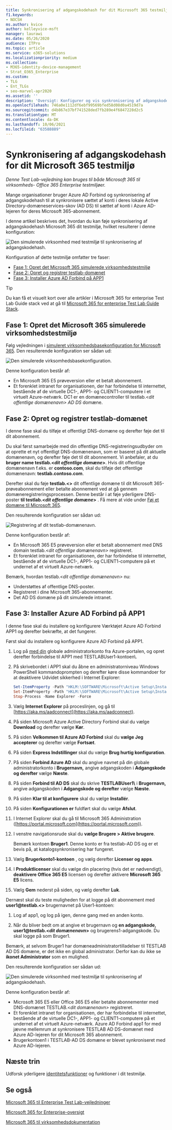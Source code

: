 ```yaml
---
title: Synkronisering af adgangskodehash for dit Microsoft 365 testmiljø
f1.keywords:
- NOCSH
ms.author: kvice
author: kelleyvice-msft
manager: laurawi
ms.date: 05/26/2020
audience: ITPro
ms.topic: article
ms.service: o365-solutions
ms.localizationpriority: medium
ms.collection:
- M365-identity-device-management
- Strat_O365_Enterprise
ms.custom:
- TLG
- Ent_TLGs
- seo-marvel-apr2020
ms.assetid: ''
description: 'Oversigt: Konfigurer og vis synkronisering af adgangskodehash og logon til dit Microsoft 365 testmiljø.'
ms.openlocfilehash: 746a0e1112df6ebf99569bfed58d08d0a4519d7a
ms.sourcegitcommit: d4b867e37bf741528ded7fb289e4f6847228d2c5
ms.translationtype: MT
ms.contentlocale: da-DK
ms.lasthandoff: 10/06/2021
ms.locfileid: "63588889"
---
```

# <a name="password-hash-synchronization-for-your-microsoft-365-test-environment"></a>Synkronisering af adgangskodehash for dit Microsoft 365 testmiljø

*Denne Test Lab-vejledning kan bruges til både Microsoft 365 til virksomheds- Office 365 Enterprise testmiljøer.*

Mange organisationer bruger Azure AD Forbind og synkronisering af adgangskodehash til at synkronisere sættet af konti i deres lokale Active Directory-domæneservices-skov (AD DS) til sættet af konti i Azure AD-lejeren for deres Microsoft 365-abonnement. 

I denne artikel beskrives det, hvordan du kan føje synkronisering af adgangskodehash Microsoft 365 dit testmiljø, hvilket resulterer i denne konfiguration:
  
![Den simulerede virksomhed med testmiljø til synkronisering af adgangskodehash.](../media/password-hash-sync-m365-ent-test-environment/Phase3.png)
  
Konfiguration af dette testmiljø omfatter tre faser:
- [Fase 1: Opret det Microsoft 365 simulerede virksomhedstestmiljø](#phase-1-create-the-microsoft-365-simulated-enterprise-test-environment)
- [Fase 2: Opret og registrer testlab-domænet](#phase-2-create-and-register-the-testlab-domain)
- [Fase 3: Installer Azure AD Forbind på APP1](#phase-3-install-azure-ad-connect-on-app1)
    
> [!TIP]
> Du kan få et visuelt kort over alle artikler i Microsoft 365 for enterprise Test Lab Guide stack ved at gå til [Microsoft 365 for enterprise Test Lab Guide Stack](../downloads/Microsoft365EnterpriseTLGStack.pdf).
  
## <a name="phase-1-create-the-microsoft-365-simulated-enterprise-test-environment"></a>Fase 1: Opret det Microsoft 365 simulerede virksomhedstestmiljø

Følg vejledningen i [simuleret virksomhedsbasekonfiguration for Microsoft 365](simulated-ent-base-configuration-microsoft-365-enterprise.md). Den resulterende konfiguration ser sådan ud:
  
![Den simulerede virksomhedsbasekonfiguration.](../media/password-hash-sync-m365-ent-test-environment/Phase1.png)
  
Denne konfiguration består af:
  
- En Microsoft 365 E5 prøveversion eller et betalt abonnement.
- Et forenklet intranet for organisationen, der har forbindelse til internettet, bestående af de virtuelle DC1-, APP1- og CLIENT1-computere i et virtuelt Azure-netværk. DC1 er en domænecontroller til testlab.<*dit offentlige domænenavn> AD DS* domæne.

## <a name="phase-2-create-and-register-the-testlab-domain"></a>Fase 2: Opret og registrer testlab-domænet

I denne fase skal du tilføje et offentligt DNS-domæne og derefter føje det til dit abonnement.

Du skal først samarbejde med din offentlige DNS-registreringsudbyder om at oprette et nyt offentligt DNS-domænenavn, som er baseret på dit aktuelle domænenavn, og derefter føje det til dit abonnement. Vi anbefaler, at du **bruger name testlab.<*dit offentlige domæne*>**. Hvis dit offentlige domænenavn f.eks. er **<span>contoso.com</span>**, skal du tilføje det offentlige domænenavn: **<span>testlab.contoso.com</span>**.
  
Derefter skal du føje **testlab.<>** dit offentlige domæne til dit Microsoft 365-prøveabonnement eller betalte abonnement ved at gå gennem domæneregistreringsprocessen. Denne består i at føje yderligere DNS-poster **til testlab.<*dit offentlige domæne*>** . Få mere at vide under [Føj et domæne til Microsoft 365](../admin/setup/add-domain.md).

Den resulterende konfiguration ser sådan ud:
  
![Registrering af dit testlab-domænenavn.](../media/password-hash-sync-m365-ent-test-environment/Phase2.png)
  
Denne konfiguration består af:

- En Microsoft 365 E5 prøveversion eller et betalt abonnement med DNS domain testlab.<*dit offentlige domænenavn>* registreret.
- Et forenklet intranet for organisationen, der har forbindelse til internettet, bestående af de virtuelle DC1-, APP1- og CLIENT1-computere på et undernet af et virtuelt Azure-netværk.

Bemærk, hvordan testlab.<*dit offentlige domænenavn>* nu:

- Understøttes af offentlige DNS-poster.
- Registreret i dine Microsoft 365-abonnementer.
- Det AD DS domæne på dit simulerede intranet.
     
## <a name="phase-3-install-azure-ad-connect-on-app1"></a>Fase 3: Installer Azure AD Forbind på APP1

I denne fase skal du installere og konfigurere Værktøjet Azure AD Forbind APP1 og derefter bekræfte, at det fungerer.
  
Først skal du installere og konfigurere Azure AD Forbind på APP1.

1. Log på [med din](https://portal.azure.com) globale administratorkonto fra Azure-portalen, og opret derefter forbindelse til APP1 med TESTLABUser1-kontoen\\.
    
2. På skrivebordet i APP1 skal du åbne en administratorniveau Windows PowerShell kommandoprompten og derefter køre disse kommandoer for at deaktivere Udvidet sikkerhed i Internet Explorer:
    
   ```powershell
   Set-ItemProperty -Path "HKLM:\SOFTWARE\Microsoft\Active Setup\Installed Components\{A509B1A7-37EF-4b3f-8CFC-4F3A74704073}" -Name "IsInstalled" -Value 0
   Set-ItemProperty -Path "HKLM:\SOFTWARE\Microsoft\Active Setup\Installed Components\{A509B1A8-37EF-4b3f-8CFC-4F3A74704073}" -Name "IsInstalled" -Value 0
   Stop-Process -Name Explorer -Force
   ```

3. Vælg **Internet Explorer** på proceslinjen, og gå til [https://aka.ms/aadconnect](https://aka.ms/aadconnect).
    
4. På siden Microsoft Azure Active Directory Forbind skal du vælge **Download** og derefter vælge **Kør**.
    
5. På siden **Velkommen til Azure AD Forbind** skal du **vælge Jeg accepterer** og derefter vælge **Fortsæt**.
    
6. På siden **Express Indstillinger** skal du vælge **Brug hurtig konfiguration**.
    
7. På siden **Forbind Azure AD** skal du angive navnet på din globale administratorkonto i **Brugernavn,** angive adgangskoden i **Adgangskode og derefter** vælge **Næste**.
    
8. På siden **Forbind til AD DS** skal du skrive **TESTLABUser1\\** i **Brugernavn,** angive adgangskoden i **Adgangskode og derefter** vælge **Næste**.
    
9. På siden **Klar til at konfigurere** skal du vælge **Installér**.
    
10. På siden **Konfigurationen er** fuldført skal du vælge **Afslut**.
    
11. I Internet Explorer skal du gå til Microsoft 365 Administration ([https://portal.microsoft.com](https://portal.microsoft.com)).
    
12. I venstre navigationsrude skal du **vælge Brugere > Aktive brugere**.
    
    Bemærk kontoen **Bruger1**. Denne konto er fra testlab-AD DS og er et bevis på, at katalogsynkronisering har fungeret.
    
13. Vælg **Brugerkonto1-kontoen** , og vælg derefter **Licenser og apps**.
    
14. I **Produktlicenser** skal du vælge din placering (hvis det er nødvendigt), **deaktivere Office 365 E5** licensen og derefter aktivere **Microsoft 365 E5** licens. 

15. Vælg **Gem** nederst på siden, og vælg derefter **Luk**.
    
Dernæst skal du teste muligheden for at logge på dit abonnement med **user1@testlab.<>** brugernavnet på User1-kontoen:

1. Log af app1, og log på igen, denne gang med en anden konto.

2. Når du bliver bedt om at angive et brugernavn og **en adgangskode, user1@testlab.<*dit domænenavn*>** og brugerens1-adgangskode. Du skal logge på som Bruger1.
 
Bemærk, at selvom Bruger1 har domæneadministratortilladelser til TESTLAB AD DS domæne, er det ikke en global administrator. Derfor kan du ikke se **ikonet Administrator** som en mulighed. 

Den resulterende konfiguration ser sådan ud:

![Den simulerede virksomhed med testmiljø til synkronisering af adgangskodehash.](../media/password-hash-sync-m365-ent-test-environment/Phase3.png)

Denne konfiguration består af: 
  
- Microsoft 365 E5 eller Office 365 E5 eller betalte abonnementer med DNS-domænet TESTLAB.<*dit domænenavn>* registreret.
- Et forenklet intranet for organisationen, der har forbindelse til internettet, bestående af de virtuelle DC1-, APP1- og CLIENT1-computere på et undernet af et virtuelt Azure-netværk. Azure AD Forbind app1 for med jævne mellemrum at synkronisere TESTLAB AD DS-domænet med Azure AD-lejeren for dit Microsoft 365 abonnement.
- Brugerkontoen1 i TESTLAB-AD DS domæne er blevet synkroniseret med Azure AD-lejeren.

## <a name="next-step"></a>Næste trin

Udforsk yderligere [identitetsfunktioner](m365-enterprise-test-lab-guides.md#identity) og funktioner i dit testmiljø.

## <a name="see-also"></a>Se også

[Microsoft 365 til Enterprise Test Lab-vejledninger](m365-enterprise-test-lab-guides.md)

[Microsoft 365 for Enterprise-oversigt](microsoft-365-overview.md)

[Microsoft 365 til virksomhedsdokumentation](/microsoft-365-enterprise/)